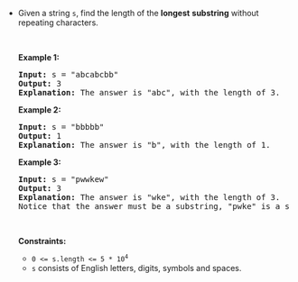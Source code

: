 - <p>Given a string <code>s</code>, find the length of the <strong>longest</strong> <span data-keyword="substring-nonempty"><strong>substring</strong></span> without repeating characters.</p>
  
  <p>&nbsp;</p>
  <p><strong class="example">Example 1:</strong></p>
  
  <pre>
  <strong>Input:</strong> s = &quot;abcabcbb&quot;
  <strong>Output:</strong> 3
  <strong>Explanation:</strong> The answer is &quot;abc&quot;, with the length of 3.
  </pre>
  
  <p><strong class="example">Example 2:</strong></p>
  
  <pre>
  <strong>Input:</strong> s = &quot;bbbbb&quot;
  <strong>Output:</strong> 1
  <strong>Explanation:</strong> The answer is &quot;b&quot;, with the length of 1.
  </pre>
  
  <p><strong class="example">Example 3:</strong></p>
  
  <pre>
  <strong>Input:</strong> s = &quot;pwwkew&quot;
  <strong>Output:</strong> 3
  <strong>Explanation:</strong> The answer is &quot;wke&quot;, with the length of 3.
  Notice that the answer must be a substring, &quot;pwke&quot; is a subsequence and not a substring.
  </pre>
  
  <p>&nbsp;</p>
  <p><strong>Constraints:</strong></p>
  
  <ul>
  	<li><code>0 &lt;= s.length &lt;= 5 * 10<sup>4</sup></code></li>
  	<li><code>s</code> consists of English letters, digits, symbols and spaces.</li>
  </ul>